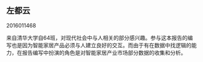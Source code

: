 ## 左都云

2016011468

来自清华大学自64班，对现代社会中与人相关的部分感兴趣。参与这本报告的编写也是因为智能家居产品必须与人建立良好的交互。而由于有在数据中找逻辑的能力，在报告编写中扮演的角色是对智能家居产业市场部分数据的收集和分析。